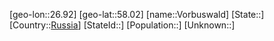 ﻿---
location: [58.02,26.92]
type: City
tags:
- geo/City


SpocWebEntityId: 35353
isDeleted: false
confidential: public

---
[geo-lon::26.92]
[geo-lat::58.02]
[name::Vorbuswald]
[State::]
[Country::[Russia](geo/Continent/Europe/Russia.md)]
[StateId::]
[Population::]
[Unknown::]

